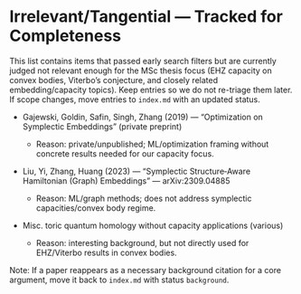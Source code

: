 # Irrelevant/Tangential — Tracked for Completeness

This list contains items that passed early search filters but are currently judged not relevant enough for the MSc thesis focus (EHZ capacity on convex bodies, Viterbo’s conjecture, and closely related embedding/capacity topics). Keep entries so we do not re-triage them later. If scope changes, move entries to `index.md` with an updated status.

- Gajewski, Goldin, Safin, Singh, Zhang (2019) — “Optimization on Symplectic Embeddings” (private preprint)
  - Reason: private/unpublished; ML/optimization framing without concrete results needed for our capacity focus.

- Liu, Yi, Zhang, Huang (2023) — “Symplectic Structure‑Aware Hamiltonian (Graph) Embeddings” — arXiv:2309.04885
  - Reason: ML/graph methods; does not address symplectic capacities/convex body regime.

- Misc. toric quantum homology without capacity applications (various)
  - Reason: interesting background, but not directly used for EHZ/Viterbo results in convex bodies.

Note: If a paper reappears as a necessary background citation for a core argument, move it back to `index.md` with status `background`.

